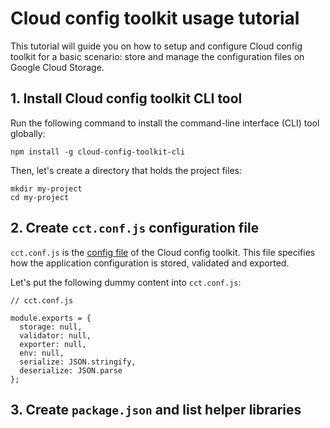 # Cloud config toolkit usage tutorial

This tutorial will guide you on how to setup and configure Cloud config toolkit for a basic scenario: store and manage the configuration files on Google Cloud Storage.

## 1. Install Cloud config toolkit CLI tool

Run the following command to install the command-line interface (CLI) tool globally:

```
npm install -g cloud-config-toolkit-cli
```

Then, let's create a directory that holds the project files:

```
mkdir my-project
cd my-project
```

## 2. Create `cct.conf.js` configuration file

`cct.conf.js` is the [config file](https://github.com/ocoboco/cloud-config-toolkit#toolkit-config-cctconfjs) of the Cloud config toolkit. This file specifies how the application configuration is stored, validated and exported.  

Let's put the following dummy content into `cct.conf.js`:

```
// cct.conf.js

module.exports = {
  storage: null,
  validator: null,
  exporter: null,
  env: null,
  serialize: JSON.stringify,
  deserialize: JSON.parse
};
```

## 3. Create `package.json` and list helper libraries